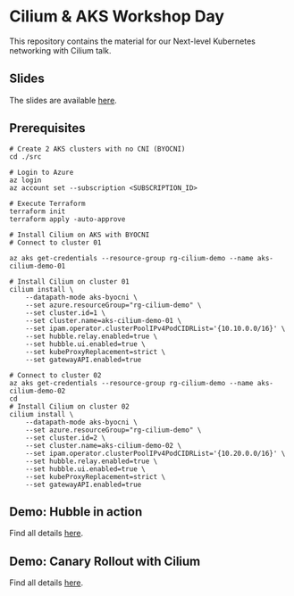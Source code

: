 # Cilium & AKS Workshop Day

This repository contains the material for our Next-level Kubernetes networking ​with Cilium talk.

## Slides

The slides are available [here](./next-level-k8s-networking-with-cilium.pdf).

## Prerequisites

```shell
# Create 2 AKS clusters with no CNI (BYOCNI)
cd ./src

# Login to Azure
az login
az account set --subscription <SUBSCRIPTION_ID>

# Execute Terraform
terraform init
terraform apply -auto-approve

# Install Cilium on AKS with BYOCNI
# Connect to cluster 01

az aks get-credentials --resource-group rg-cilium-demo --name aks-cilium-demo-01

# Install Cilium on cluster 01
cilium install \
    --datapath-mode aks-byocni \
    --set azure.resourceGroup="rg-cilium-demo" \
    --set cluster.id=1 \
    --set cluster.name=aks-cilium-demo-01 \
    --set ipam.operator.clusterPoolIPv4PodCIDRList='{10.10.0.0/16}' \
    --set hubble.relay.enabled=true \
    --set hubble.ui.enabled=true \
    --set kubeProxyReplacement=strict \
    --set gatewayAPI.enabled=true

# Connect to cluster 02
az aks get-credentials --resource-group rg-cilium-demo --name aks-cilium-demo-02
cd
# Install Cilium on cluster 02
cilium install \
    --datapath-mode aks-byocni \
    --set azure.resourceGroup="rg-cilium-demo" \
    --set cluster.id=2 \
    --set cluster.name=aks-cilium-demo-02 \
    --set ipam.operator.clusterPoolIPv4PodCIDRList='{10.20.0.0/16}' \
    --set hubble.relay.enabled=true \
    --set hubble.ui.enabled=true \
    --set kubeProxyReplacement=strict \
    --set gatewayAPI.enabled=true
```

## Demo: Hubble in action

Find all details [here](demos/hubble/README.md).

## Demo: Canary Rollout with Cilium

Find all details [here](demos/servicemesh/README.md).
